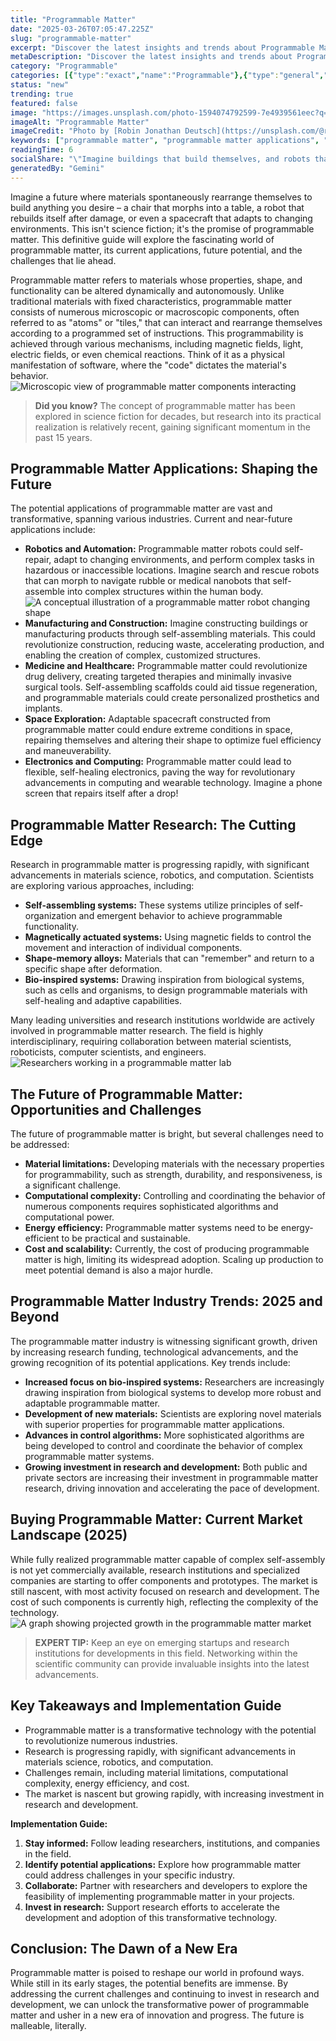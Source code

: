 ```yaml
---
title: "Programmable Matter"
date: "2025-03-26T07:05:47.225Z"
slug: "programmable-matter"
excerpt: "Discover the latest insights and trends about Programmable Matter. This comprehensive guide covers everything you need to know about Programmable Matter in 2025."
metaDescription: "Discover the latest insights and trends about Programmable Matter. This comprehensive guide covers everything you need to know about Programmable Matter in..."
category: "Programmable"
categories: [{"type":"exact","name":"Programmable"},{"type":"general","name":"Materials Science"},{"type":"medium","name":"Robotics"},{"type":"specific","name":"Shape Memory Alloys"},{"type":"niche","name":"Bio-inspired Design"}]
status: "new"
trending: true
featured: false
image: "https://images.unsplash.com/photo-1594074792599-7e4939561eec?q=85&w=1200&fit=max&fm=webp&auto=compress"
imageAlt: "Programmable Matter"
imageCredit: "Photo by [Robin Jonathan Deutsch](https://unsplash.com/@rodeutsch) on Unsplash"
keywords: ["programmable matter", "programmable matter applications", "what is programmable matter", "future of programmable matter", "programmable matter research", "buy programmable matter", "programmable matter robots", "self-assembling programmable matter", "programmable matter technology cost", "programmable matter industry trends"]
readingTime: 6
socialShare: "\"Imagine buildings that build themselves, and robots that repair themselves.  Programmable matter isn't science fiction—it's the future of materials science, and it's closer than you think.\""
generatedBy: "Gemini"
---
```


Imagine a future where materials spontaneously rearrange themselves to build anything you desire – a chair that morphs into a table, a robot that rebuilds itself after damage, or even a spacecraft that adapts to changing environments. This isn't science fiction; it's the promise of programmable matter.  This definitive guide will explore the fascinating world of programmable matter, its current applications, future potential, and the challenges that lie ahead.



Programmable matter refers to materials whose properties, shape, and functionality can be altered dynamically and autonomously. Unlike traditional materials with fixed characteristics, programmable matter consists of numerous microscopic or macroscopic components, often referred to as "atoms" or "tiles," that can interact and rearrange themselves according to a programmed set of instructions. This programmability is achieved through various mechanisms, including magnetic fields, light, electric fields, or even chemical reactions.  Think of it as a physical manifestation of software, where the "code" dictates the material's behavior. ![Microscopic view of programmable matter components interacting](https://images.unsplash.com/photo-1494192785370-e91e091d544f?q=85&w=1200&fit=max&fm=webp&auto=compress)

> **Did you know?** The concept of programmable matter has been explored in science fiction for decades, but research into its practical realization is relatively recent, gaining significant momentum in the past 15 years.

## Programmable Matter Applications: Shaping the Future

The potential applications of programmable matter are vast and transformative, spanning various industries.  Current and near-future applications include:

* **Robotics and Automation:** Programmable matter robots could self-repair, adapt to changing environments, and perform complex tasks in hazardous or inaccessible locations. Imagine search and rescue robots that can morph to navigate rubble or medical nanobots that self-assemble into complex structures within the human body. ![A conceptual illustration of a programmable matter robot changing shape](https://images.unsplash.com/photo-1594074792599-7e4939561eec?q=85&w=1200&fit=max&fm=webp&auto=compress)
* **Manufacturing and Construction:** Imagine constructing buildings or manufacturing products through self-assembling materials. This could revolutionize construction, reducing waste, accelerating production, and enabling the creation of complex, customized structures.
* **Medicine and Healthcare:** Programmable matter could revolutionize drug delivery, creating targeted therapies and minimally invasive surgical tools.  Self-assembling scaffolds could aid tissue regeneration, and programmable materials could create personalized prosthetics and implants.
* **Space Exploration:** Adaptable spacecraft constructed from programmable matter could endure extreme conditions in space, repairing themselves and altering their shape to optimize fuel efficiency and maneuverability.
* **Electronics and Computing:** Programmable matter could lead to flexible, self-healing electronics, paving the way for revolutionary advancements in computing and wearable technology.  Imagine a phone screen that repairs itself after a drop!

## Programmable Matter Research: The Cutting Edge

Research in programmable matter is progressing rapidly, with significant advancements in materials science, robotics, and computation.  Scientists are exploring various approaches, including:

* **Self-assembling systems:**  These systems utilize principles of self-organization and emergent behavior to achieve programmable functionality.
* **Magnetically actuated systems:**  Using magnetic fields to control the movement and interaction of individual components.
* **Shape-memory alloys:** Materials that can "remember" and return to a specific shape after deformation.
* **Bio-inspired systems:**  Drawing inspiration from biological systems, such as cells and organisms, to design programmable materials with self-healing and adaptive capabilities.

Many leading universities and research institutions worldwide are actively involved in programmable matter research.  The field is highly interdisciplinary, requiring collaboration between material scientists, roboticists, computer scientists, and engineers. ![Researchers working in a programmable matter lab](https://images.unsplash.com/photo-1604367233958-8d0bf1de3c1b?q=85&w=1200&fit=max&fm=webp&auto=compress)

## The Future of Programmable Matter: Opportunities and Challenges

The future of programmable matter is bright, but several challenges need to be addressed:

* **Material limitations:** Developing materials with the necessary properties for programmability, such as strength, durability, and responsiveness, is a significant challenge.
* **Computational complexity:**  Controlling and coordinating the behavior of numerous components requires sophisticated algorithms and computational power.
* **Energy efficiency:**  Programmable matter systems need to be energy-efficient to be practical and sustainable.
* **Cost and scalability:**  Currently, the cost of producing programmable matter is high, limiting its widespread adoption.  Scaling up production to meet potential demand is also a major hurdle.

## Programmable Matter Industry Trends: 2025 and Beyond

The programmable matter industry is witnessing significant growth, driven by increasing research funding, technological advancements, and the growing recognition of its potential applications.  Key trends include:

* **Increased focus on bio-inspired systems:**  Researchers are increasingly drawing inspiration from biological systems to develop more robust and adaptable programmable matter.
* **Development of new materials:**  Scientists are exploring novel materials with superior properties for programmable matter applications.
* **Advances in control algorithms:**  More sophisticated algorithms are being developed to control and coordinate the behavior of complex programmable matter systems.
* **Growing investment in research and development:**  Both public and private sectors are increasing their investment in programmable matter research, driving innovation and accelerating the pace of development.

## Buying Programmable Matter: Current Market Landscape (2025)

While fully realized programmable matter capable of complex self-assembly is not yet commercially available,  research institutions and specialized companies are starting to offer components and prototypes.  The market is still nascent, with most activity focused on research and development. The cost of such components is currently high, reflecting the complexity of the technology. ![A graph showing projected growth in the programmable matter market](https://images.unsplash.com/photo-1595978204118-578c03f7b6ed?q=85&w=1200&fit=max&fm=webp&auto=compress)

> **EXPERT TIP:**  Keep an eye on emerging startups and research institutions for developments in this field.  Networking within the scientific community can provide invaluable insights into the latest advancements.

## Key Takeaways and Implementation Guide

* Programmable matter is a transformative technology with the potential to revolutionize numerous industries.
* Research is progressing rapidly, with significant advancements in materials science, robotics, and computation.
* Challenges remain, including material limitations, computational complexity, energy efficiency, and cost.
* The market is nascent but growing rapidly, with increasing investment in research and development.

**Implementation Guide:**

1. **Stay informed:**  Follow leading researchers, institutions, and companies in the field.
2. **Identify potential applications:**  Explore how programmable matter could address challenges in your specific industry.
3. **Collaborate:**  Partner with researchers and developers to explore the feasibility of implementing programmable matter in your projects.
4. **Invest in research:**  Support research efforts to accelerate the development and adoption of this transformative technology.

## Conclusion: The Dawn of a New Era

Programmable matter is poised to reshape our world in profound ways. While still in its early stages, the potential benefits are immense. By addressing the current challenges and continuing to invest in research and development, we can unlock the transformative power of programmable matter and usher in a new era of innovation and progress.  The future is malleable, literally.

